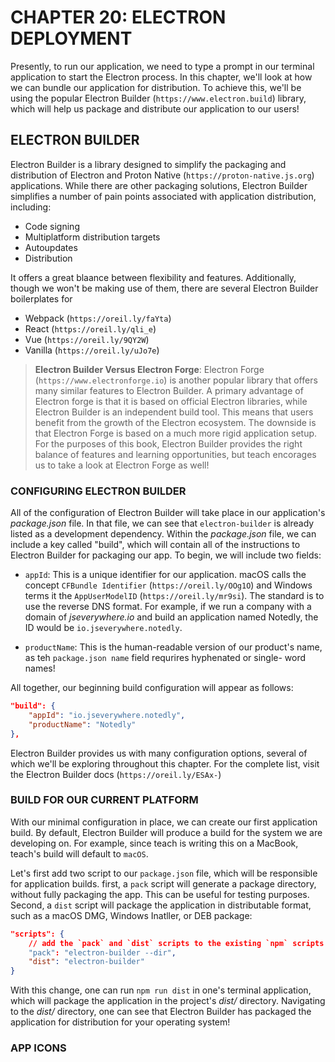 # CHAPTER 20: ELECTRON DEPLOYMENT

Presently, to run our application, we need to type a prompt in our terminal
application to start the Electron process. In this chapter, we'll look at how
we can bundle our application for distribution. To achieve this, we'll be
using the popular Electron Builder (`https://www.electron.build`) library, 
which will help us package and distribute our application to our users!

## ELECTRON BUILDER

Electron Builder is a library designed to simplify the packaging and 
distribution of Electron and Proton Native (`https://proton-native.js.org`)
applications. While there are other packaging solutions, Electron
Builder simplifies a number of pain points associated with application
distribution, including:

* Code signing
* Multiplatform distribution targets
* Autoupdates
* Distribution

It offers a great blaance between flexibility and features. Additionally, 
though we won't be making use of them, there are several Electron Builder
boilerplates for 

* Webpack (`https://oreil.ly/faYta`)
* React (`https://oreil.ly/qli_e`)
* Vue (`https://oreil.ly/9QY2W`)
* Vanilla (`https://oreil.ly/uJo7e`)

> **Electron Builder Versus Electron Forge**: Electron Forge
(`https://www.electronforge.io`) is another popular library that offers
many similar features to Electron Builder. A primary advantage of Electron
forge is that it is based on official Electron libraries, while Electron
Builder is an independent build tool. This means that users benefit
from the growth of the Electron ecosystem. The downside is that Electron
Forge is based on a much more rigid application setup. For the purposes
of this book, Electron Builder provides the right balance of features
and learning opportunities, but teach encorages us to take a look at
Electron Forge as well!

### CONFIGURING ELECTRON BUILDER

All of the configuration of Electron Builder will take place in our 
application's _package.json_ file. In that file, we can see that 
`electron-builder` is already listed as a development dependency. Within
the _package.json_ file, we can include a key called "build", which will
contain all of the instructions to Electron Builder for packaging our 
app. To begin, we will include two fields:

* `appId`: This is a unique identifier for our application. macOS calls the 
concept `CFBundle Identifier` (`https://oreil.ly/OOg1O`) and Windows terms it 
the `AppUserModelID` (`https://oreil.ly/mr9si`). The standard is to use the 
reverse DNS format. For example, if we run a company with a domain of 
_jseverywhere.io_ and build an application named Notedly, the ID would be
`io.jseverywhere.notedly`.

* `productName`:  This is the human-readable version of our product's 
name, as teh `package.json name` field requrires hyphenated or single-
word names!

All together, our beginning build configuration will appear as follows:

```json
"build": {
    "appId": "io.jseverywhere.notedly",
    "productName": "Notedly"
},
```

Electron Builder provides us with many configuration options, several 
of which we'll be exploring throughout this chapter. For the complete
list, visit the Electron Builder docs (`https://oreil.ly/ESAx-`)

### BUILD FOR OUR CURRENT PLATFORM

With our minimal configuration in place, we can create our first 
application build. By default, Electron Builder will produce a build
for the system we are developing on. For example, since teach is writing
this on a MacBook, teach's build will default to `macOS`.

Let's first add two script to our `package.json` file, which will be
responsible for application builds. first, a `pack` script will generate
a package directory, without fully packaging the app. This can be useful 
for testing purposes. Second, a `dist` script will package the application
in distributable format, such as a macOS DMG, Windows Inatller, or
DEB package:

```json
"scripts": {
    // add the `pack` and `dist` scripts to the existing `npm` scripts list:
    "pack": "electron-builder --dir",
    "dist": "electron-builder"
}
```

With this change, one can run `npm run dist` in one's terminal application, 
which will package the application in the project's _dist/_ directory. 
Navigating to the _dist/_ directory, one can see that Electron Builder has
packaged the application for distribution for your operating system!

### APP ICONS

<!-- HERE -- p.225! -->